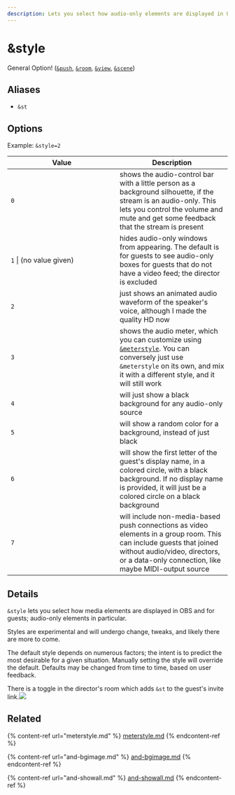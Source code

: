 ```yaml
---
description: Lets you select how audio-only elements are displayed in OBS and for guests
---
```


# \&style

General Option! ([`&push`](../../source-settings/push.md), [`&room`](../../general-settings/room.md), [`&view`](../view-parameters/view.md), [`&scene`](../view-parameters/scene.md))

## Aliases

* `&st`

## Options

Example: `&style=2`

<table><thead><tr><th width="233">Value</th><th>Description</th></tr></thead><tbody><tr><td><code>0</code></td><td>shows the audio-control bar with a little person as a background silhouette, if the stream is an audio-only. This lets you control the volume and mute and get some feedback that the stream is present</td></tr><tr><td><code>1</code> | (no value given)</td><td>hides audio-only windows from appearing. The default is for guests to see audio-only boxes for guests that do not have a video feed; the director is excluded</td></tr><tr><td><code>2</code></td><td>just shows an animated audio waveform of the speaker's voice, although I made the quality HD now</td></tr><tr><td><code>3</code></td><td>shows the audio meter, which you can customize using <a href="meterstyle.md"><code>&#x26;meterstyle</code></a>. You can conversely just use <code>&#x26;meterstyle</code> on its own, and mix it with a different style, and it will still work</td></tr><tr><td><code>4</code></td><td>will just show a black background for any audio-only source</td></tr><tr><td><code>5</code></td><td>will show a random color for a background, instead of just black</td></tr><tr><td><code>6</code></td><td>will show the first letter of the guest's display name, in a colored circle, with a black background. If no display name is provided, it will just be a colored circle on a black background</td></tr><tr><td><code>7</code></td><td>will include non-media-based push connections as video elements in a group room. This can include guests that joined without audio/video, directors, or a data-only connection, like maybe MIDI-output source</td></tr></tbody></table>

## Details

`&style` lets you select how media elements are displayed in OBS and for guests; audio-only elements in particular.

Styles are experimental and will undergo change, tweaks, and likely there are more to come.

The default style depends on numerous factors; the intent is to predict the most desirable for a given situation. Manually setting the style will override the default. Defaults may be changed from time to time, based on user feedback.

There is a toggle in the director's room which adds `&st` to the guest's invite link.![](<../../.gitbook/assets/image (123).png>)

## Related

{% content-ref url="meterstyle.md" %}
[meterstyle.md](meterstyle.md)
{% endcontent-ref %}

{% content-ref url="and-bgimage.md" %}
[and-bgimage.md](and-bgimage.md)
{% endcontent-ref %}

{% content-ref url="and-showall.md" %}
[and-showall.md](and-showall.md)
{% endcontent-ref %}
